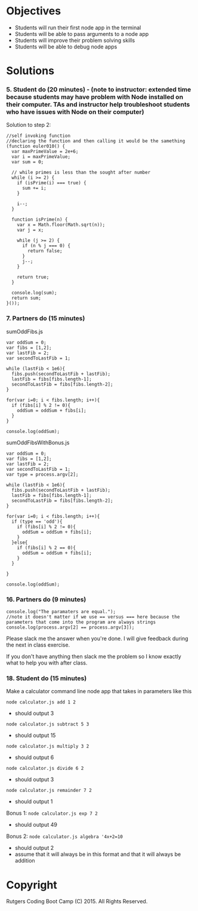 # Objectives

* Students will run their first node app in the terminal
* Students will be able to pass arguments to a node app
* Students will improve their problem solving skills
* Students will be able to debug node apps

# Solutions

### 5. Student do (20 minutes) - (note to instructor: extended time because students may have problem with Node installed on their computer. TAs and instructor help troubleshoot students who have issues with Node on their computer)

Solution to step 2:

```
//self invoking function
//declaring the function and then calling it would be the samething
(function euler010() {
  var maxPrimeValue = 2e+6;
  var i = maxPrimeValue;
  var sum = 0;

  // while primes is less than the sought after number
  while (i >= 2) {
    if (isPrime(i) === true) {
      sum += i;
    }

    i--;
  }

  function isPrime(n) {
    var x = Math.floor(Math.sqrt(n));
    var j = x;

    while (j >= 2) {
      if (n % j === 0) {
        return false;
      }
      j--;
    }

    return true;
  }

  console.log(sum);
  return sum;
}());
```

### 7. Partners do (15 minutes)

sumOddFibs.js
```
var oddSum = 0;
var fibs = [1,2];
var lastFib = 2;
var secondToLastFib = 1;

while (lastFib < 1e6){
  fibs.push(secondToLastFib + lastFib);
  lastFib = fibs[fibs.length-1];
  secondToLastFib = fibs[fibs.length-2];
}

for(var i=0; i < fibs.length; i++){
  if (fibs[i] % 2 != 0){
    oddSum = oddSum + fibs[i];
  }
}

console.log(oddSum);
```

sumOddFibsWithBonus.js
```
var oddSum = 0;
var fibs = [1,2];
var lastFib = 2;
var secondToLastFib = 1;
var type = process.argv[2];

while (lastFib < 1e6){
  fibs.push(secondToLastFib + lastFib);
  lastFib = fibs[fibs.length-1];
  secondToLastFib = fibs[fibs.length-2];
}

for(var i=0; i < fibs.length; i++){
  if (type == 'odd'){
    if (fibs[i] % 2 != 0){
      oddSum = oddSum + fibs[i];
    }
  }else{
    if (fibs[i] % 2 == 0){
      oddSum = oddSum + fibs[i];
    }
  }

}

console.log(oddSum);
```




### 16. Partners do (9 minutes)

```
console.log("The paramaters are equal.");
//note it doesn't matter if we use == versus === here because the parameters that come into the program are always strings
console.log(process.argv[2] == process.argv[3]);
```

Please slack me the answer when you're done. I will give feedback during the next in class exercise.

If you don't have anything then slack me the problem so I know exactly what to help you with after class.





### 18. Student do (15 minutes)

Make a calculator command line node app that takes in parameters like this

```node calculator.js add 1 2```
* should output 3

```node calculator.js subtract 5 3```
* should output 15

```node calculator.js multiply 3 2```
* should output 6

```node calculator.js divide 6 2```
* should output 3

```node calculator.js remainder 7 2```
* should output 1

Bonus 1: 
```node calculator.js exp 7 2```
* should output 49

Bonus 2:
```node calculator.js algebra '4x+2=10```
* should output 2
* assume that it will always be in this format and that it will always be addition


# Copyright
Rutgers Coding Boot Camp (C) 2015. All Rights Reserved.